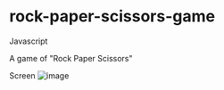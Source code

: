 # rock-paper-scissors-game
Javascript

A game of "Rock Paper Scissors"

Screen
![image](https://user-images.githubusercontent.com/40278697/198714998-3657adcf-e86e-4fc8-a3cd-1d2dcb892aa5.png)

